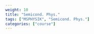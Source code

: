 ```yaml
---
weight: 10
title: "Semicond. Phys."
tags: ["MSPHYSIK", "Semicond. Phys."]
categories: ["course"]
---
```

